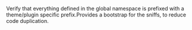 Verify that everything defined in the global namespace is prefixed with a theme/plugin specific prefix.Provides a bootstrap for the sniffs, to reduce code duplication.